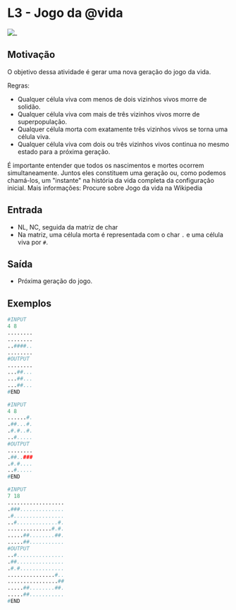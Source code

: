 # L3 - Jogo da @vida

![_](cover.jpg)

## Motivação

O objetivo dessa atividade é gerar uma nova geração do jogo da vida.

Regras:

- Qualquer célula viva com menos de dois vizinhos vivos morre de solidão.
- Qualquer célula viva com mais de três vizinhos vivos morre de superpopulação.
- Qualquer célula morta com exatamente três vizinhos vivos se torna uma célula viva.
- Qualquer célula viva com dois ou três vizinhos vivos continua no mesmo estado para a próxima geração.

É importante entender que todos os nascimentos e mortes ocorrem simultaneamente. Juntos eles constituem uma geração ou, como podemos chamá-los, um "instante" na história da vida completa da configuração inicial.
Mais informações: Procure sobre Jogo da vida na Wikipedia

## Entrada

- NL, NC, seguida da matriz de char
- Na matriz, uma célula morta é representada com o char `.` e uma célula viva por `#`.

## Saída

- Próxima geração do jogo.

## Exemplos

``` py
#INPUT
4 8
........
........
..####..
........
#OUTPUT
........
...##...
...##...
...##...
#END

#INPUT
4 8
......#.
.##...#.
.#.#..#.
..#.....
#OUTPUT
........
.##..###
.#.#....
..#.....
#END

#INPUT
7 18
..................
.###..............
.#................
..#.............#.
..............#.#.
.....##........##.
.....##...........
#OUTPUT
..#...............
.##...............
.#.#..............
...............#..
................##
.....##........##.
.....##...........
#END
```

